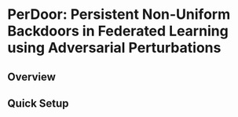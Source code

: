 # PerDoor: Persistent Non-Uniform Backdoors in Federated Learning using Adversarial Perturbations

## Overview

## Quick Setup

